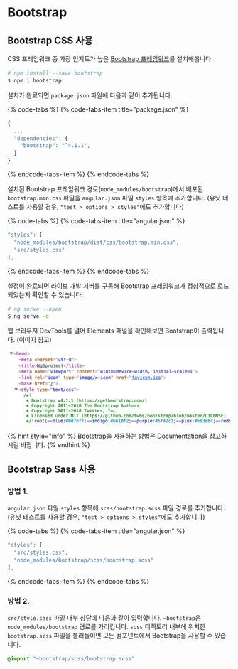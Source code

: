 # Bootstrap

## Bootstrap CSS 사용

CSS 프레임워크 중 가장 인지도가 높은 [Bootstrap 프레임워크](https://getbootstrap.com/)를 설치해봅니다.

```bash
# npm install --save bootstrap
$ npm i bootstrap
```

설치가 완료되면 `package.json` 파일에 다음과 같이 추가됩니다.

{% code-tabs %}
{% code-tabs-item title="package.json" %}
```javascript
{
  ...
  "dependencies": {
    "bootstrap": "^4.1.1",
  }
}
```
{% endcode-tabs-item %}
{% endcode-tabs %}

설치된 Bootstrap 프레임워크 경로\(`node_modules/bootstrap`\)에서 배포된 `bootstrap.min.css` 파일을 `angular.json` 파일 `styles` 항목에 추가합니다. \(유닛 테스트를 사용할 경우, `"test > options > styles"`에도 추가합니다\)

{% code-tabs %}
{% code-tabs-item title="angular.json" %}
```javascript
"styles": [
  "node_modules/bootstrap/dist/css/bootstrap.min.css",
  "src/styles.css"
],
```
{% endcode-tabs-item %}
{% endcode-tabs %}

설정이 완료되면 라이브 개발 서버를 구동해 Bootstrap 프레임워크가 정상적으로 로드되었는지 확인할 수 있습니다.

```bash
# ng serve --open
$ ng serve -o
```

웹 브라우저 DevTools를 열어 Elements 패널을 확인해보면 Bootstrap이 출력됩니다. \(이미지 참고\)

![](../.gitbook/assets/boostrap.png)

{% hint style="info" %}
Bootstrap을 사용하는 방법은 [Documentation](https://getbootstrap.com/docs/4.1/getting-started/introduction/)을 참고하시길 바랍니다.
{% endhint %}

## Bootstrap Sass 사용

### 방법 1.

`angular.json` 파일 `styles` 항목에 `scss/bootstrap.scss` 파일 경로를 추가합니다. \(유닛 테스트를 사용할 경우, `"test > options > styles"`에도 추가합니다\)

{% code-tabs %}
{% code-tabs-item title="angular.json" %}
```javascript
"styles": [
  "src/styles.css",
  "node_modules/bootstrap/scss/bootstrap.scss"
],
```
{% endcode-tabs-item %}
{% endcode-tabs %}

### 방법 2.

`src/style.sass` 파일 내부 상단에 다음과 같이 입력합니다. `~bootstrap`은 `node_modules/bootstrap` 경로를 가리킵니다. `scss` 디렉토리 내부에 위치한 `bootstrap.scss` 파일을 불러들이면 모든 컴포넌트에서 Bootstrap을 사용할 수 있습니다.

```css
@import "~bootstrap/scss/bootstrap.scss"
```

